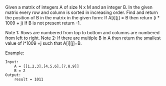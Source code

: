 Given a matrix of integers A of size N x M and an integer B.
In the given matrix every row and column is sorted in increasing order. Find and return the position of B in the matrix in the given form:
If A[i][j] = B then return (i * 1009 + j)
If B is not present return -1.

Note 1: Rows are numbered from top to bottom and columns are numbered from left to right.
Note 2: If there are multiple B in A then return the smallest value of i*1009 +j such that A[i][j]=B.  

Example:
```buildoutcfg
Input:
    A = [[1,2,3],[4,5,6],[7,8,9]]
    B = 2
Output:
    result = 1011
```